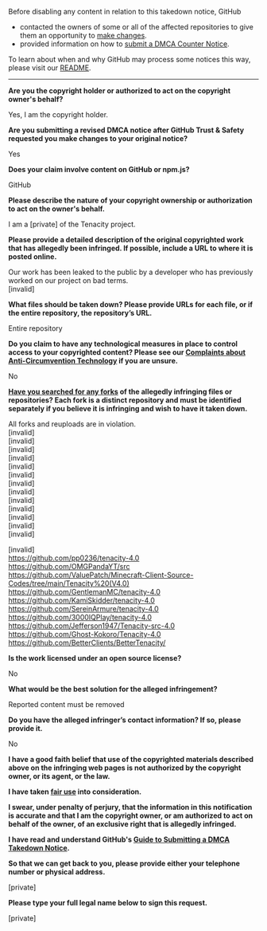 Before disabling any content in relation to this takedown notice, GitHub
- contacted the owners of some or all of the affected repositories to give them an opportunity to [make changes](https://docs.github.com/en/github/site-policy/dmca-takedown-policy#a-how-does-this-actually-work).
- provided information on how to [submit a DMCA Counter Notice](https://docs.github.com/en/articles/guide-to-submitting-a-dmca-counter-notice).

To learn about when and why GitHub may process some notices this way, please visit our [README](https://github.com/github/dmca/blob/master/README.md#anatomy-of-a-takedown-notice).

---

**Are you the copyright holder or authorized to act on the copyright owner's behalf?**

Yes, I am the copyright holder.

**Are you submitting a revised DMCA notice after GitHub Trust & Safety requested you make changes to your original notice?**

Yes

**Does your claim involve content on GitHub or npm.js?**

GitHub

**Please describe the nature of your copyright ownership or authorization to act on the owner's behalf.**

I am a [private] of the Tenacity project.

**Please provide a detailed description of the original copyrighted work that has allegedly been infringed. If possible, include a URL to where it is posted online.**

Our work has been leaked to the public by a developer who has previously worked on our project on bad terms.  
[invalid]  

**What files should be taken down? Please provide URLs for each file, or if the entire repository, the repository’s URL.**

Entire repository

**Do you claim to have any technological measures in place to control access to your copyrighted content? Please see our <a href="https://docs.github.com/articles/guide-to-submitting-a-dmca-takedown-notice#complaints-about-anti-circumvention-technology">Complaints about Anti-Circumvention Technology</a> if you are unsure.**

No

**<a href="https://docs.github.com/articles/dmca-takedown-policy#b-what-about-forks-or-whats-a-fork">Have you searched for any forks</a> of the allegedly infringing files or repositories? Each fork is a distinct repository and must be identified separately if you believe it is infringing and wish to have it taken down.**

All forks and reuploads are in violation.    
[invalid]  
[invalid]   
[invalid]  
[invalid]  
[invalid]  
[invalid]  
[invalid]  
[invalid]  
[invalid]  
[invalid]  
[invalid]  
[invalid]  
[invalid]  

[invalid]  
https://github.com/pp0236/tenacity-4.0  
https://github.com/OMGPandaYT/src  
https://github.com/ValuePatch/Minecraft-Client-Source-Codes/tree/main/Tenacity%20(V4.0)  
https://github.com/GentlemanMC/tenacity-4.0  
https://github.com/KamiSkidder/tenacity-4.0  
https://github.com/SereinArmure/tenacity-4.0  
https://github.com/3000IQPlay/tenacity-4.0  
https://github.com/Jefferson1947/Tenacity-src-4.0  
https://github.com/Ghost-Kokoro/Tenacity-4.0  
https://github.com/BetterClients/BetterTenacity/  

**Is the work licensed under an open source license?**

No

**What would be the best solution for the alleged infringement?**

Reported content must be removed

**Do you have the alleged infringer’s contact information? If so, please provide it.**

No

**I have a good faith belief that use of the copyrighted materials described above on the infringing web pages is not authorized by the copyright owner, or its agent, or the law.**

**I have taken <a href="https://www.lumendatabase.org/topics/22">fair use</a> into consideration.**

**I swear, under penalty of perjury, that the information in this notification is accurate and that I am the copyright owner, or am authorized to act on behalf of the owner, of an exclusive right that is allegedly infringed.**

**I have read and understand GitHub's <a href="https://docs.github.com/articles/guide-to-submitting-a-dmca-takedown-notice/">Guide to Submitting a DMCA Takedown Notice</a>.**

**So that we can get back to you, please provide either your telephone number or physical address.**

[private]

**Please type your full legal name below to sign this request.**

[private]
